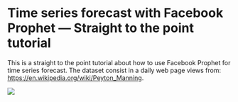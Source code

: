 # Time series forecast with Facebook Prophet — Straight to the point tutorial

This is a straight to the point tutorial about how to use Facebook Prophet for time series forecast. The dataset consist in a daily web page views from: https://en.wikipedia.org/wiki/Peyton_Manning.

 <a href="https://medium.com/@hagijakobson/time-series-forecast-with-facebook-prophet-straight-to-the-point-tutorial-d626b06cc0de" target="_blank"><img src="https://img.shields.io/badge/Medium-12100E?style=for-the-badge&logo=medium&logoColor=white" target="_blank"></a>
